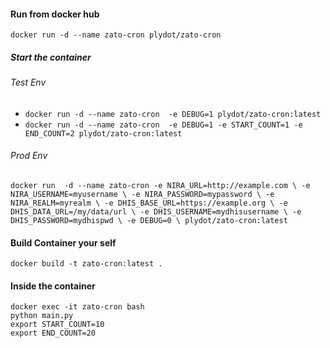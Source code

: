 #### Run from docker hub
`docker run -d --name zato-cron plydot/zato-cron`

##### Start the container
###### Test Env
- `docker run -d --name zato-cron  -e DEBUG=1 plydot/zato-cron:latest`
- `docker run -d --name zato-cron  -e DEBUG=1 -e START_COUNT=1 -e END_COUNT=2 plydot/zato-cron:latest`

###### Prod Env
`docker run  -d --name zato-cron -e NIRA_URL=http://example.com \
           -e NIRA_USERNAME=myusername \
           -e NIRA_PASSWORD=mypassword \
           -e NIRA_REALM=myrealm \
           -e DHIS_BASE_URL=https://example.org \
           -e DHIS_DATA_URL=/my/data/url \
           -e DHIS_USERNAME=mydhisusername \
           -e DHIS_PASSWORD=mydhispwd \
           -e DEBUG=0 \
           plydot/zato-cron:latest
`

#### Build Container your self
`docker build -t zato-cron:latest .`

#### Inside the container
`docker exec -it zato-cron bash` \
`python main.py` \
`export START_COUNT=10` \
`export END_COUNT=20`

